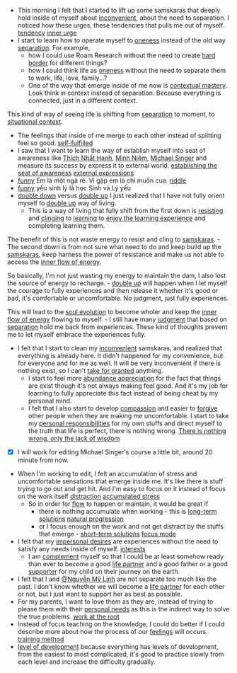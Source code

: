 - This morning I felt that I started to lift up some samskaras that deeply hold inside of myself about [inconvenient](<inconvenient.md>), about the need to separation. I noticed how these urges, these tendencies that pulls me out of myself. [tendency](<tendency.md>) [inner urge](<inner urge.md>)
- I start to learn how to operate myself to [oneness](<oneness.md>) instead of the old way [separation](<separation.md>). For example, 
    - how I could use Roam Research without the need to create [hard border](<hard border.md>) for different things?
    - how I could think life as [oneness](<oneness.md>) without the need to separate them to work, life, love, family...?
    - One of the way that emerge inside of me now is [contextual mastery](<contextual mastery.md>). Look think in context instead of separation. Because everything is connected, just in a different context. 

This kind of way of seeing life is shifting from [separation](<separation.md>) to moment, to [situational context](<situational context.md>).
- The feelings that inside of me merge to each other instead of splitting feel so good. [self-fulfilled](<self-fulfilled.md>)
- I saw that I want to learn the way of establish myself into seat of awareness like [Thích Nhất Hạnh](<Thích Nhất Hạnh.md>), [Minh Niệm](<Minh Niệm.md>), [Michael Singer](<Michael Singer.md>) and measure its success by express it to external world. [establishing the seat of awareness](<establishing the seat of awareness.md>) [external expressions](<external expressions.md>)
- [funny](<funny.md>) Em là một ngã rẽ. Vì gặp em là chỉ muốn cua. [riddle](<riddle.md>)
- [funny](<funny.md>) yếu sinh lý là học Sinh và Lý yếu
- [double down](<double down.md>) versus [double up](<double up.md>) 
I just realized that I have not fully orient myself to [double up](<double up.md>) way of living. 
    - This is a way of living that fully shift from the first down is [resisting](<resisting.md>) and [clinging](<clinging.md>) to [learning](<learning.md>) to [enjoy the learning experience](<enjoy the learning experience.md>) and completing learning them. 

The benefit of this is not waste energy to resist and cling to [samskaras](<samskaras.md>).
    - The second down is from not sure what need to do and keep build up the [samskaras](<samskaras.md>), keep harness the power of resistance and make us not able to access the [inner flow of energy](<inner flow of energy.md>).

So basically, I'm not just wasting my energy to maintain the dam, I also lost the source of energy to recharge.
    - [double up](<double up.md>) will happen when I let myself the courage to fully experiences and then release it whether it's good or bad, it's comfortable or uncomfortable. No judgment, just fully experiences. 

This will lead to the [soul evolution](<soul evolution.md>) to become wholer and keep the [inner flow of energy](<inner flow of energy.md>) flowing to myself.
    - I still have many [judgment](<judgment.md>) that based on [separation](<separation.md>) hold me back from experiences. These kind of thoughts prevent me to let myself embrace the experiences fully.
- I felt that I start to clean my [inconvenient](<inconvenient.md>) samskaras, and realized that everything is already here. It didn't happened for my convenience, but for everyone and for me as well. It will be very inconvenient if there is nothing exist, so I can't [take for granted](<take for granted.md>) anything.
    - I start to feel more [abundance appreciation](<abundance appreciation.md>) for the fact that things are exist though it's not always making feel good. And it's my job for learning to fully appreciate this fact instead of being cheat by my personal mind.
    - I felt that I also start to develop [compassion](<compassion.md>) and easier to [forgive](<forgive.md>) other people when they are making me uncomfortable. I start to take my [personal responsibilities](<personal responsibilities.md>) for my own stuffs and direct myself to the truth that life is perfect, there is nothing wrong. [There is nothing wrong, only the lack of wisdom](<There is nothing wrong, only the lack of wisdom.md>)
- [x] I will work for editing Michael Singer's course a little bit, around 20 minute from now. 
- When I'm working to edit, I felt an accumulation of stress and uncomfortable sensations that emerge inside me. It's like there is stuff trying to go out and get hit. And I'm easy to focus on it instead of focus on the work itself [distraction](<distraction.md>) [accumulated stress](<accumulated stress.md>)
    - So in order for [flow](<flow.md>) to happen or maintain, it would be great if 
        - there is nothing accumulate when working - this is [long-term solutions](<long-term solutions.md>) [natural progression](<natural progression.md>)
        - or I focus enough on the work and not get distract by the stuffs that emerge - [short-term solutions](<short-term solutions.md>) [focus mode](<focus mode.md>)
- I felt that my [impersonal desires](<impersonal desires.md>) are experiences without the need to satisfy any needs inside of myself. [interests](<interests.md>)
    - I am [complement](<complement.md>) myself so that I could be at least somehow ready than ever to become a good [life partner](<life partner.md>) and a good father or a good [supporter](<supporter.md>) for my child on their journey on the earth.
- I felt that I and [@Nguyễn Mỹ Linh](<@Nguyễn Mỹ Linh.md>) are not separate too much like the past. I  don't know whether we will become a [life partner](<life partner.md>) for each other or not, but I just want to support her as best as possible.  
- For my parents, I want to love them as they are, instead of trying to please them with their [personal needs](<personal needs.md>) as this is the indirect way to solve the true problems. [work at the root](<work at the root.md>)
- Instead of focus teaching on the knowledge, I could do better if I could describe more about how the process of our [feelings](<feelings.md>) will occurs. [training method](<training method.md>)
- [level of development](<level of development.md>) because everything has levels of development, from the easiest to most complicated, it's good to practice slowly from each level and increase the difficulty gradually.
